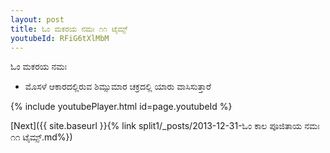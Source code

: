 ```yaml
---
layout: post
title: ಓಂ ಮಕರಯ ನಮಃ ೧೧ ಟೈಮ್ಸ್
youtubeId: RFiG6tXlMbM
---
```

 
 
 ಓಂ ಮಕರಯ ನಮಃ  
 
 -  ಮೊಸಳೆ ಆಕಾರದಲ್ಲಿರುವ ಶಿಮ್ಸುಮಾರ ಚಕ್ರದಲ್ಲಿ ಯಾರು ವಾಸಿಸುತ್ತಾರೆ 
 
  
 
  
 
 
 
 
 
 


{% include youtubePlayer.html id=page.youtubeId %}
 
[Next]({{ site.baseurl }}{% link  split1/_posts/2013-12-31-ಓಂ ಕಾಲ ಪೂಜಿತಾಯ ನಮಃ ೧೧ ಟೈಮ್ಸ್.md%})
 
